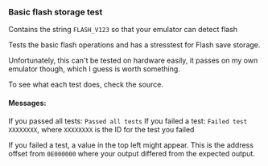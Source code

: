 ### Basic flash storage test

Contains the string `FLASH_V123` so that your emulator can detect flash

Tests the basic flash operations and has a stresstest for Flash save storage.

Unfortunately, this can't be tested on hardware easily, it passes on my own emulator though, which I guess is worth something. 

To see what each test does, check the source.

#### Messages:

If you passed all tests: `Passed all tests`
If you failed a test: `Failed test XXXXXXXX`, where `XXXXXXXX` is the ID for the test you failed

If you failed a test, a value in the top left might appear. This is the address offset from `0E000000` where your output differed from the expected output.